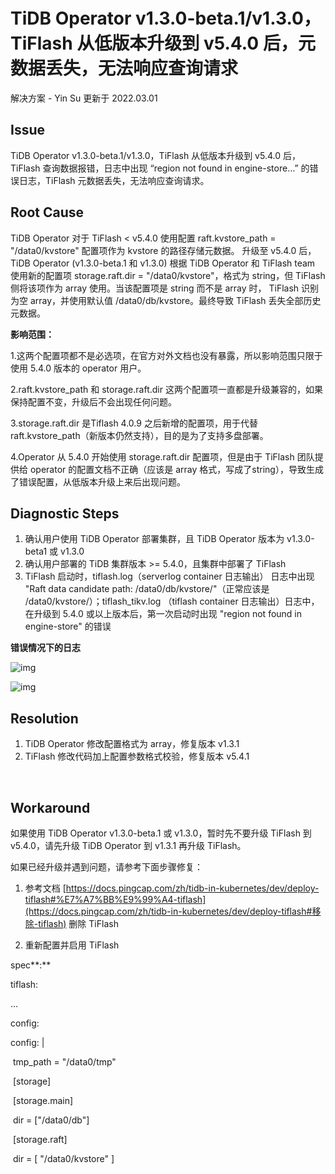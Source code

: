 # TiDB Operator v1.3.0-beta.1/v1.3.0，TiFlash 从低版本升级到 v5.4.0 后，元数据丢失，无法响应查询请求

解决方案 -  Yin Su   更新于 2022.03.01

## Issue

TiDB Operator v1.3.0-beta.1/v1.3.0，TiFlash 从低版本升级到 v5.4.0 后，TiFlash 查询数据报错，日志中出现 “region not found in engine-store…” 的错误日志，TiFlash 元数据丢失，无法响应查询请求。

## Root Cause

TiDB Operator 对于 TiFlash < v5.4.0 使用配置 raft.kvstore_path = "/data0/kvstore" 配置项作为 kvstore 的路径存储元数据。 升级至 v5.4.0 后，TiDB Operator (v1.3.0-beta.1 和 v1.3.0) 根据 TiDB Operator 和 TiFlash team 使用新的配置项 storage.raft.dir = "/data0/kvstore"，格式为 string，但 TiFlash 侧将该项作为 array 使用。当该配置项是 string 而不是 array 时， TiFlash 识别为空 array，并使用默认值 /data0/db/kvstore。最终导致 TiFlash 丢失全部历史元数据。

**影响范围：**

1.这两个配置项都不是必选项，在官方对外文档也没有暴露，所以影响范围只限于使用 5.4.0 版本的 operator 用户。

2.raft.kvstore_path 和 storage.raft.dir 这两个配置项一直都是升级兼容的，如果保持配置不变，升级后不会出现任何问题。

3.storage.raft.dir 是Tiflash 4.0.9 之后新增的配置项，用于代替 raft.kvstore_path（新版本仍然支持），目的是为了支持多盘部署。

4.Operator 从 5.4.0 开始使用 storage.raft.dir 配置项，但是由于 TiFlash 团队提供给 operator 的配置文档不正确（应该是 array 格式，写成了string），导致生成了错误配置，从低版本升级上来后出现问题。



## Diagnostic Steps

1. 确认用户使用 TiDB Operator 部署集群，且 TiDB Operator 版本为 v1.3.0-beta1 或 v1.3.0
2. 确认用户部署的 TiDB 集群版本 >= 5.4.0，且集群中部署了 TiFlash
3. TiFlash 启动时，tiflash.log（serverlog container 日志输出） 日志中出现 "Raft data candidate path: /data0/db/kvstore/"（正常应该是 /data0/kvstore/）；tiflash_tikv.log （tiflash container 日志输出）日志中，在升级到 5.4.0 或以上版本后，第一次启动时出现 "region not found in engine-store" 的错误

**错误情况下的日志**

﻿![img](https://lh3.googleusercontent.com/Qmb3OIh-IXCFARxI9xXxmUwARUn8975_Iyr5W6_LIEz3oQUqZvNkNe4Prcp_31i4vR5vATdPszN-1W3pA2b07SfDLKdL2qDJE6zQR-fetwrxL16JvKDB-XsMx9t-6HMupxwi75Eb)﻿

﻿![img](https://lh3.googleusercontent.com/meVIdEz6ATt6b8IGx1t6BQRMgLBlxNQuIvbphpoyti-_BMnXkFotMhwQ9E0TrdWPODizLOmGd6EA6jMHwE8SYim4HCBSkldnfZNGIlfkZO5RZC7hPGqnqrOui88Ni_lQ-6GaBdnA)﻿



## Resolution

1. TiDB Operator 修改配置格式为 array，修复版本 v1.3.1
2. TiFlash 修改代码加上配置参数格式校验，修复版本 v5.4.1

﻿

## Workaround

如果使用 TiDB Operator v1.3.0-beta.1 或 v1.3.0，暂时先不要升级 TiFlash 到 v5.4.0，请先升级 TiDB Operator 到 v1.3.1 再升级 TiFlash。

如果已经升级并遇到问题，请参考下面步骤修复：

1. 参考文档 [https://docs.pingcap.com/zh/tidb-in-kubernetes/dev/deploy-tiflash#%E7%A7%BB%E9%99%A4-tiflash](https://docs.pingcap.com/zh/tidb-in-kubernetes/dev/deploy-tiflash#移除-tiflash) 删除 TiFlash

1. 重新配置并启用 TiFlash

spec**:**

 tiflash:

  …

  config:

   config: |

​    tmp_path = "/data0/tmp"

​    [storage]

​     [storage.main]

​      dir = ["/data0/db"]

​     [storage.raft]

​      dir = [ "/data0/kvstore" ]